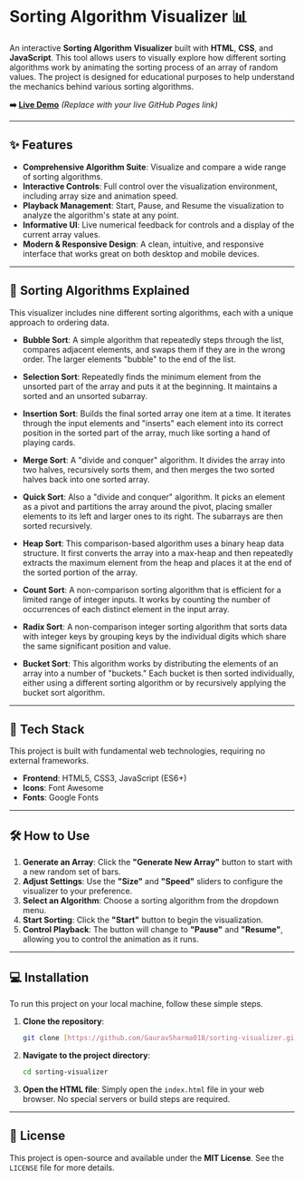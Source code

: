# Sorting Algorithm Visualizer 📊

An interactive **Sorting Algorithm Visualizer** built with **HTML**, **CSS**, and **JavaScript**. This tool allows users to visually explore how different sorting algorithms work by animating the sorting process of an array of random values. The project is designed for educational purposes to help understand the mechanics behind various sorting algorithms.



**➡️ [Live Demo](https://your-github-username.github.io/sorting-visualizer/)** *(Replace with your live GitHub Pages link)*

---
## ✨ Features

* **Comprehensive Algorithm Suite**: Visualize and compare a wide range of sorting algorithms.
* **Interactive Controls**: Full control over the visualization environment, including array size and animation speed.
* **Playback Management**: Start, Pause, and Resume the visualization to analyze the algorithm's state at any point.
* **Informative UI**: Live numerical feedback for controls and a display of the current array values.
* **Modern & Responsive Design**: A clean, intuitive, and responsive interface that works great on both desktop and mobile devices.

---
## 🧠 Sorting Algorithms Explained

This visualizer includes nine different sorting algorithms, each with a unique approach to ordering data.

* **Bubble Sort**: A simple algorithm that repeatedly steps through the list, compares adjacent elements, and swaps them if they are in the wrong order. The larger elements "bubble" to the end of the list.

* **Selection Sort**: Repeatedly finds the minimum element from the unsorted part of the array and puts it at the beginning. It maintains a sorted and an unsorted subarray.

* **Insertion Sort**: Builds the final sorted array one item at a time. It iterates through the input elements and "inserts" each element into its correct position in the sorted part of the array, much like sorting a hand of playing cards.

* **Merge Sort**: A "divide and conquer" algorithm. It divides the array into two halves, recursively sorts them, and then merges the two sorted halves back into one sorted array.

* **Quick Sort**: Also a "divide and conquer" algorithm. It picks an element as a pivot and partitions the array around the pivot, placing smaller elements to its left and larger ones to its right. The subarrays are then sorted recursively.

* **Heap Sort**: This comparison-based algorithm uses a binary heap data structure. It first converts the array into a max-heap and then repeatedly extracts the maximum element from the heap and places it at the end of the sorted portion of the array.

* **Count Sort**: A non-comparison sorting algorithm that is efficient for a limited range of integer inputs. It works by counting the number of occurrences of each distinct element in the input array.

* **Radix Sort**: A non-comparison integer sorting algorithm that sorts data with integer keys by grouping keys by the individual digits which share the same significant position and value.

* **Bucket Sort**: This algorithm works by distributing the elements of an array into a number of "buckets." Each bucket is then sorted individually, either using a different sorting algorithm or by recursively applying the bucket sort algorithm.

---
## 🚀 Tech Stack

This project is built with fundamental web technologies, requiring no external frameworks.

* **Frontend**: HTML5, CSS3, JavaScript (ES6+)
* **Icons**: Font Awesome
* **Fonts**: Google Fonts

---
## 🛠️ How to Use

1.  **Generate an Array**: Click the **"Generate New Array"** button to start with a new random set of bars.
2.  **Adjust Settings**: Use the **"Size"** and **"Speed"** sliders to configure the visualizer to your preference.
3.  **Select an Algorithm**: Choose a sorting algorithm from the dropdown menu.
4.  **Start Sorting**: Click the **"Start"** button to begin the visualization.
5.  **Control Playback**: The button will change to **"Pause"** and **"Resume"**, allowing you to control the animation as it runs.

---
## 💻 Installation

To run this project on your local machine, follow these simple steps.

1.  **Clone the repository**:
    ```bash
    git clone [https://github.com/GauravSharma018/sorting-visualizer.git](https://github.com/GauravSharma018/sorting-visualizer.git)
    ```

2.  **Navigate to the project directory**:
    ```bash
    cd sorting-visualizer
    ```

3.  **Open the HTML file**:
    Simply open the `index.html` file in your web browser. No special servers or build steps are required.

---
## 📄 License

This project is open-source and available under the **MIT License**. See the `LICENSE` file for more details.
